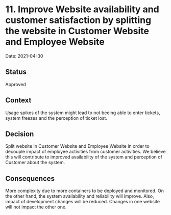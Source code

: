 # 11. Improve Website availability and customer satisfaction by splitting the website in Customer Website and Employee Website

Date: 2021-04-30

## Status

Approved

## Context

Usage spikes of the system might lead to not beeing able to enter tickets, system freezes and the perception of ticket lost.

## Decision

Split website in Customer Website and Employee Website in order to decouple impact of employee activities from customer activities. We believe this will contribute to improved availability of the system and perception of Customer about the system.

## Consequences

More complexity due to more containers to be deployed and monitored. On the other hand, the system availability and reliability will improve. Also, impact of development changes will be reduced. Changes in one website will not impact the other one.
